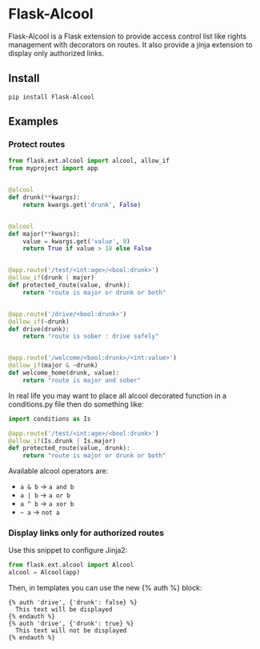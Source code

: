 # Flask-Alcool

Flask-Alcool is a Flask extension to provide access control list like rights
management with decorators on routes. It also provide a jinja extension to
display only authorized links.

## Install

```
pip install Flask-Alcool
```

## Examples

### Protect routes

```python
from flask.ext.alcool import alcool, allow_if
from myproject import app


@alcool
def drunk(**kwargs):
    return kwargs.get('drunk', False)


@alcool
def major(**kwargs):
    value = kwargs.get('value', 0)
    return True if value > 18 else False


@app.route('/test/<int:age>/<bool:drunk>')
@allow_if(drunk | major)
def protected_route(value, drunk):
    return "route is major or drunk or both"


@app.route('/drive/<bool:drunk>')
@allow_if(~drunk)
def drive(drunk):
    return "route is sober : drive safely"


@app.route('/welcome/<bool:drunk>/<int:value>')
@allow_if(major & ~drunk)
def welcome_home(drunk, value):
    return "route is major and sober"
```

In real life you may want to place all alcool decorated function in a
conditions.py file then do something like:

```python
import conditions as Is

@app.route('/test/<int:age>/<bool:drunk>')
@allow_if(Is.drunk | Is.major)
def protected_route(value, drunk):
    return "route is major or drunk or both"
```

Available alcool operators are:

-   ``a & b`` → ``a and b``
-   ``a | b`` → ``a or b``
-   ``a ^ b`` → ``a xor b``
-   ``~ a`` → ``not a``


### Display links only for authorized routes

Use this snippet to configure Jinja2:

```python
from flask.ext.alcool import Alcool
alcool = Alcool(app)
```

Then, in templates you can use the new {% auth %} block:

```html+jinja
{% auth 'drive', {'drunk': false} %}
  This text will be displayed
{% endauth %}
{% auth 'drive', {'drunk': true} %}
  This text will not be displayed
{% endauth %}
```
